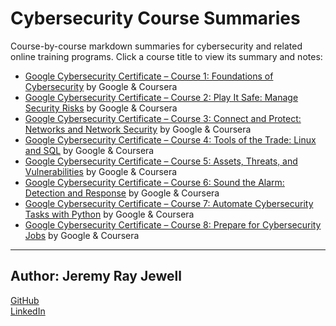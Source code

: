 # Cybersecurity Course Summaries

Course-by-course markdown summaries for cybersecurity and related online training programs. Click a course title to view its summary and notes:

* [Google Cybersecurity Certificate – Course 1: Foundations of Cybersecurity](course-1-foundations-of-cybersecurity.md) by Google & Coursera
* [Google Cybersecurity Certificate – Course 2: Play It Safe: Manage Security Risks](course-2-play-it-safe.md) by Google & Coursera
* [Google Cybersecurity Certificate – Course 3: Connect and Protect: Networks and Network Security](course-3-connect-and-protect.md) by Google & Coursera
* [Google Cybersecurity Certificate – Course 4: Tools of the Trade: Linux and SQL](course-4-tools-of-the-trade.md) by Google & Coursera
* [Google Cybersecurity Certificate – Course 5: Assets, Threats, and Vulnerabilities](course-5-assets-threats-and-vulnerabilities.md) by Google & Coursera
* [Google Cybersecurity Certificate – Course 6: Sound the Alarm: Detection and Response](course-6-sound-the-alarm-detection-and-response.md) by Google & Coursera
* [Google Cybersecurity Certificate – Course 7: Automate Cybersecurity Tasks with Python](course-7-automate-cybersecurity-tasks-with-python.md) by Google & Coursera
* [Google Cybersecurity Certificate – Course 8: Prepare for Cybersecurity Jobs](course-8-prepare-for-cybersecurity-jobs.md) by Google & Coursera

---

## Author: **Jeremy Ray Jewell**

[GitHub](https://github.com/jeremyrayjewell)  
[LinkedIn](https://www.linkedin.com/in/jeremyrayjewell)
